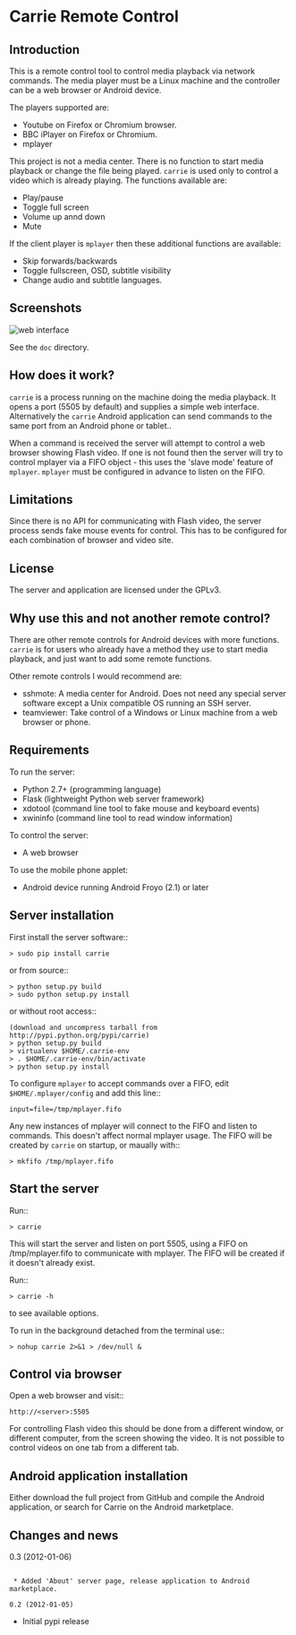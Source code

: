 Carrie Remote Control
=====================

Introduction
------------

This is a remote control tool to control media playback via network commands. The media player must be a Linux machine and the controller can be a web browser or Android device.

The players supported are:

- Youtube on Firefox or Chromium browser.
- BBC iPlayer on Firefox or Chromium.
- mplayer

This project is not a media center. There is no function to start media playback or change the file being played. `carrie` is used only to control a video which is already playing. The functions available are:

- Play/pause
- Toggle full screen
- Volume up annd down
- Mute

If the client player is `mplayer` then these additional functions are available:

- Skip forwards/backwards
- Toggle fullscreen, OSD, subtitle visibility
- Change audio and subtitle languages.

Screenshots
-----------

![web interface](https://rawgit.com/andresmrm/carrie/master/doc/web.png)

See the `doc` directory.

How does it work?
-----------------

`carrie` is a process running on the machine doing the media playback. It opens a port (5505 by default) and supplies a simple web interface. Alternatively the `carrie` Android application can send commands to the same port from an Android phone or tablet..

When a command is received the server will attempt to control a web browser showing Flash video. If one is not found then the server will try to control mplayer via a FIFO object - this uses the 'slave mode' feature of `mplayer`. `mplayer` must be configured in advance to listen on the FIFO.

Limitations
-----------

Since there is no API for communicating with Flash video, the server process sends fake mouse events for control. This has to be configured for each combination of browser and video site.

License
-------

The server and application are licensed under the GPLv3.

Why use this and not another remote control?
--------------------------------------------

There are other remote controls for Android devices with more functions. `carrie` is for users who already have a method they use to start media playback, and just want to add some remote functions.

Other remote controls I would recommend are:

- sshmote: A media center for Android. Does not need any special server software except a Unix compatible OS running an SSH server.
- teamviewer: Take control of a Windows or Linux machine from a web browser or phone.

Requirements
------------

To run the server:

- Python 2.7+ (programming language)
- Flask (lightweight Python web server framework)
- xdotool (command line tool to fake mouse and keyboard events)
- xwininfo (command line tool to read window information)

To control the server:

- A web browser

To use the mobile phone applet:

- Android device running Android Froyo (2.1) or later

Server installation
-------------------

First install the server software::

    > sudo pip install carrie

or from source::

    > python setup.py build
    > sudo python setup.py install

or without root access::

    (download and uncompress tarball from http://pypi.python.org/pypi/carrie)
    > python setup.py build
    > virtualenv $HOME/.carrie-env
    > . $HOME/.carrie-env/bin/activate
    > python setup.py install

To configure `mplayer` to accept commands over a FIFO, edit `$HOME/.mplayer/config` and add this line::

    input=file=/tmp/mplayer.fifo

Any new instances of mplayer will connect to the FIFO and listen to commands. This doesn't affect normal mplayer usage. The FIFO will be created by `carrie` on startup, or maually with::

    > mkfifo /tmp/mplayer.fifo

Start the server
----------------

Run::

    > carrie

This will start the server and listen on port 5505, using a FIFO on /tmp/mplayer.fifo to communicate with mplayer. The FIFO will be created if it doesn't already exist.

Run::

    > carrie -h

to see available options.

To run in the background detached from the terminal use::

    > nohup carrie 2>&1 > /dev/null &

Control via browser
-------------------

Open a web browser and visit::

    http://<server>:5505

For controlling Flash video this should be done from a different window, or different computer, from the screen showing the video. It is not possible to control videos on one tab from a different tab.

Android application installation
--------------------------------

Either download the full project from GitHub and compile the Android application, or search for Carrie on the Android marketplace.

Changes and news
----------------

0.3 (2012-01-06)
~~~~~~~~~~~~~~~~

 * Added 'About' server page, release application to Android marketplace.

0.2 (2012-01-05)
~~~~~~~~~~~~~~~~

 * Initial pypi release

